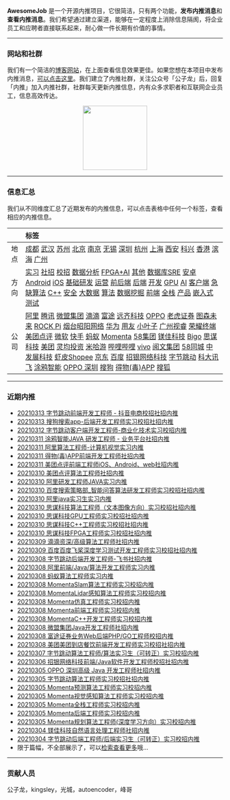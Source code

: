 
 

**AwesomeJob** 是一个开源内推项目，它很简洁，只有两个功能，**发布内推消息**和**查看内推消息**。我们希望通过建立渠道，能够在一定程度上消除信息隔阂，将企业员工和应聘者直接联系起来，耐心做一件长期有价值的事情。

---

### 网站和社群

我们有一个简洁的[博客网站](https://awesomejob.gitee.io/)，在上面查看信息效果更佳。如果您想在本项目中发布内推消息，[可以点击这里](https://wj.qq.com/s2/8043669/40c0)。我们建立了内推社群，关注公众号「公子龙」后，回复「内推」加入内推社群，社群每天更新内推信息，内有众多求职者和互联网企业员工，信息高效传达。

<div align=center><img src="https://img-blog.csdnimg.cn/20210306220847278.jpg?x-oss-process=type_ZmFuZ3poZW5naGVpdGk,shadow_10,text_aHR0cHM6Ly9ibG9nLmNzZG4ubmV0L0RvSmludGlhbg==,size_16,color_FFFFFF,t_70#pic_center" width="150"/></div>


--- 
### 信息汇总

我们从不同维度汇总了近期发布的内推信息，可以点击表格中任何一个标签，查看相应的内推信息。

||标签|
|:---:|:---|
|地点|[成都](https://awesomejob.gitee.io/tags/成都)  [武汉](https://awesomejob.gitee.io/tags/武汉)  [苏州](https://awesomejob.gitee.io/tags/苏州)  [北京](https://awesomejob.gitee.io/tags/北京)  [南京](https://awesomejob.gitee.io/tags/南京)  [无锡](https://awesomejob.gitee.io/tags/无锡)  [深圳](https://awesomejob.gitee.io/tags/深圳)  [杭州](https://awesomejob.gitee.io/tags/杭州)  [上海](https://awesomejob.gitee.io/tags/上海)  [西安](https://awesomejob.gitee.io/tags/西安)  [科兴](https://awesomejob.gitee.io/tags/科兴)  [香港](https://awesomejob.gitee.io/tags/香港)  [滨海](https://awesomejob.gitee.io/tags/滨海)  [广州](https://awesomejob.gitee.io/tags/广州)|
|方向|[实习](https://awesomejob.gitee.io/series/实习)  [社招](https://awesomejob.gitee.io/series/社招)  [校招](https://awesomejob.gitee.io/series/校招)	[数据分析](https://awesomejob.gitee.io/categories/数据分析)  [FPGA+AI](https://awesomejob.gitee.io/categories/fpga+ai)  [其他](https://awesomejob.gitee.io/categories/其他)  [数据库SRE](https://awesomejob.gitee.io/categories/数据库sre)  [安卓](https://awesomejob.gitee.io/categories/安卓)  [Android](https://awesomejob.gitee.io/categories/android)  [iOS](https://awesomejob.gitee.io/categories/ios)  [基础研发](https://awesomejob.gitee.io/categories/基础研发)  [运营](https://awesomejob.gitee.io/categories/运营)  [前后端](https://awesomejob.gitee.io/categories/前后端)  [后端](https://awesomejob.gitee.io/categories/后端)  [开发](https://awesomejob.gitee.io/categories/开发)  [GPU](https://awesomejob.gitee.io/categories/gpu)  [AI](https://awesomejob.gitee.io/categories/ai)  [客户端](https://awesomejob.gitee.io/categories/客户端)  [急缺算法](https://awesomejob.gitee.io/categories/急缺算法)  [C++](https://awesomejob.gitee.io/categories/c++)  [安全](https://awesomejob.gitee.io/categories/安全)  [大数据](https://awesomejob.gitee.io/categories/大数据)  [算法](https://awesomejob.gitee.io/categories/算法)  [数据挖掘](https://awesomejob.gitee.io/categories/数据挖掘)  [前端](https://awesomejob.gitee.io/categories/前端)  [全栈](https://awesomejob.gitee.io/categories/全栈)  [产品](https://awesomejob.gitee.io/categories/产品)  [嵌入式](https://awesomejob.gitee.io/categories/嵌入式)  [测试](https://awesomejob.gitee.io/categories/测试)|
|公司|[阿里](https://awesomejob.gitee.io/tags/阿里)  [腾讯](https://awesomejob.gitee.io/tags/腾讯)  [微盟集团](https://awesomejob.gitee.io/tags/微盟集团)  [滴滴](https://awesomejob.gitee.io/tags/滴滴)  [富途](https://awesomejob.gitee.io/tags/富途)  [远齐科技](https://awesomejob.gitee.io/tags/远齐科技)  [OPPO](https://awesomejob.gitee.io/tags/oppo)  [老虎证券](https://awesomejob.gitee.io/tags/老虎证券)  [图森未来](https://awesomejob.gitee.io/tags/图森未来)  [ROCK Pi](https://awesomejob.gitee.io/tags/rock-pi)  [烟台昭阳网络](https://awesomejob.gitee.io/tags/烟台昭阳网络)  [华为](https://awesomejob.gitee.io/tags/华为)  [用友](https://awesomejob.gitee.io/tags/用友)  [小叶子](https://awesomejob.gitee.io/tags/小叶子)  [广州视睿](https://awesomejob.gitee.io/tags/广州视睿)  [荣耀终端](https://awesomejob.gitee.io/tags/荣耀终端)  [美团点评](https://awesomejob.gitee.io/tags/美团点评)  [微软](https://awesomejob.gitee.io/tags/微软)  [快手](https://awesomejob.gitee.io/tags/快手)  [蚂蚁](https://awesomejob.gitee.io/tags/蚂蚁)  [Momenta](https://awesomejob.gitee.io/tags/momenta)  [58集团](https://awesomejob.gitee.io/tags/58集团)  [镁佳科技](https://awesomejob.gitee.io/tags/镁佳科技)  [Bigo](https://awesomejob.gitee.io/tags/bigo)  [思谋科技](https://awesomejob.gitee.io/tags/思谋科技)  [美团](https://awesomejob.gitee.io/tags/美团)  [灵均投资](https://awesomejob.gitee.io/tags/灵均投资)  [米哈游](https://awesomejob.gitee.io/tags/米哈游)  [哔哩哔哩](https://awesomejob.gitee.io/tags/哔哩哔哩)  [vivo](https://awesomejob.gitee.io/tags/vivo)  [阅文集团](https://awesomejob.gitee.io/tags/阅文集团)  [58同城](https://awesomejob.gitee.io/tags/58同城)  [中发展科技](https://awesomejob.gitee.io/tags/中发展科技)  [虾皮Shopee](https://awesomejob.gitee.io/tags/虾皮shopee)  [京东](https://awesomejob.gitee.io/tags/京东)  [百度](https://awesomejob.gitee.io/tags/百度)  [招银网络科技](https://awesomejob.gitee.io/tags/招银网络科技)  [字节跳动](https://awesomejob.gitee.io/tags/字节跳动)  [科大讯飞](https://awesomejob.gitee.io/tags/科大讯飞)  [涂鸦智能](https://awesomejob.gitee.io/tags/涂鸦智能)  [OPPO 深圳](https://awesomejob.gitee.io/tags/oppo-深圳)  [搜狗](https://awesomejob.gitee.io/tags/搜狗)  [得物(毒)APP](https://awesomejob.gitee.io/tags/得物(毒)app)  [搜狐](https://awesomejob.gitee.io/tags/搜狐)|
--- 

### 近期内推 
- [20210313  字节跳动前端开发工程师 - 抖音电商校招社招内推](https://awesomejob.gitee.io/posts/jobs/job_122)
- [20210313  搜狗搜索app-后端开发工程师实习校招社招内推](https://awesomejob.gitee.io/posts/jobs/job_121)
- [20210312  字节跳动客户端开发工程师-商业化技术实习校招内推](https://awesomejob.gitee.io/posts/jobs/job_120)
- [20210311  涂鸦智能JAVA 研发工程师 - 业务平台社招内推](https://awesomejob.gitee.io/posts/jobs/job_119)
- [20210311  阿里算法工程师-计算机视觉实习内推](https://awesomejob.gitee.io/posts/jobs/job_118)
- [20210311  得物(毒)APP前端开发工程师社招内推](https://awesomejob.gitee.io/posts/jobs/job_117)
- [20210311  美团点评前端工程师iOS、Android、web社招内推](https://awesomejob.gitee.io/posts/jobs/job_116)
- [20210310  美团点评算法工程师社招内推](https://awesomejob.gitee.io/posts/jobs/job_115)
- [20210310  阿里研发工程师JAVA实习内推](https://awesomejob.gitee.io/posts/jobs/job_114)
- [20210310  百度搜索策略部_智能问答算法研发工程师实习校招社招内推](https://awesomejob.gitee.io/posts/jobs/job_113)
- [20210310  阿里java实习生实习内推](https://awesomejob.gitee.io/posts/jobs/job_112)
- [20210310  思谋科技算法工程师（文本图像方向）实习校招社招内推](https://awesomejob.gitee.io/posts/jobs/job_111)
- [20210310  思谋科技GPU工程师实习校招社招内推](https://awesomejob.gitee.io/posts/jobs/job_110)
- [20210310  思谋科技C++工程师实习校招社招内推](https://awesomejob.gitee.io/posts/jobs/job_109)
- [20210310  思谋科技FPGA工程师实习校招社招内推](https://awesomejob.gitee.io/posts/jobs/job_108)
- [20210309  滴滴资深/高级算法工程师社招内推](https://awesomejob.gitee.io/posts/jobs/job_107)
- [20210309  百度百度飞桨深度学习测试开发工程师实习校招社招内推](https://awesomejob.gitee.io/posts/jobs/job_106)
- [20210308  字节跳动后端开发工程师-飞书社招内推](https://awesomejob.gitee.io/posts/jobs/job_105)
- [20210308  阿里前端/Java/算法开发工程师实习内推](https://awesomejob.gitee.io/posts/jobs/job_104)
- [20210308  蚂蚁算法工程师实习内推](https://awesomejob.gitee.io/posts/jobs/job_103)
- [20210308  MomentaSlam算法工程师实习校招内推](https://awesomejob.gitee.io/posts/jobs/job_102)
- [20210308  MomentaLidar感知算法工程师实习校招内推](https://awesomejob.gitee.io/posts/jobs/job_101)
- [20210308  Momenta仿真工程师实习校招内推](https://awesomejob.gitee.io/posts/jobs/job_100)
- [20210308  Momenta前端工程师实习校招内推](https://awesomejob.gitee.io/posts/jobs/job_99)
- [20210308  MomentaC++开发工程师实习校招内推](https://awesomejob.gitee.io/posts/jobs/job_98)
- [20210308  微盟集团Java开发工程师社招内推](https://awesomejob.gitee.io/posts/jobs/job_97)
- [20210308  富途证券业务Web后端PHP/GO工程师校招内推](https://awesomejob.gitee.io/posts/jobs/job_96)
- [20210308  美团美团到店餐饮前端开发工程师实习校招社招内推](https://awesomejob.gitee.io/posts/jobs/job_95)
- [20210307  字节跳动算法工程师/算法实习生（可转正）实习校招内推](https://awesomejob.gitee.io/posts/jobs/job_94)
- [20210306  招银网络科技前端/Java软件开发工程师校招社招内推](https://awesomejob.gitee.io/posts/jobs/job_93)
- [20210305  OPPO 深圳高级 Java 开发工程师社招内推](https://awesomejob.gitee.io/posts/jobs/job_92)
- [20210305  字节跳动算法工程师实习校招社招内推](https://awesomejob.gitee.io/posts/jobs/job_91)
- [20210305  Momenta预测算法工程师实习校招内推](https://awesomejob.gitee.io/posts/jobs/job_90)
- [20210305  Momenta视觉感知算法工程师实习校招内推](https://awesomejob.gitee.io/posts/jobs/job_89)
- [20210305  Momenta全栈工程师实习校招内推](https://awesomejob.gitee.io/posts/jobs/job_88)
- [20210305  Momenta后端工程师实习校招内推](https://awesomejob.gitee.io/posts/jobs/job_87)
- [20210305  Momenta规划算法工程师(深度学习方向）实习校招内推](https://awesomejob.gitee.io/posts/jobs/job_86)
- [20210304  镁佳科技自然语言处理工程师社招内推](https://awesomejob.gitee.io/posts/jobs/job_85)
- [20210304  字节跳动后端工程师/后端实习生（可转正）实习校招内推](https://awesomejob.gitee.io/posts/jobs/job_84)
- 限于篇幅，不全部展示了，可以[检索查看更多](https://awesomejob.gitee.io/)哦...
--- 
### 贡献人员
公子龙，kingsley，光城，autoencoder，峰哥
